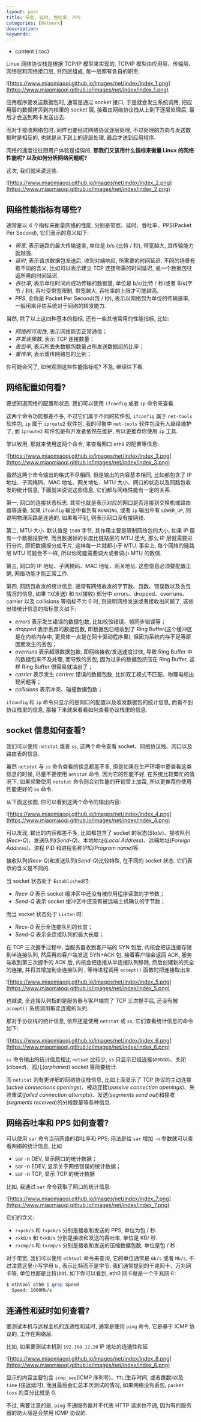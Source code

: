 ```yaml
---
layout: post
title: 带宽, 延时, 吞吐率, PPS
categories: [Network]
description: 
keywords: 
---
```



* content
{:toc}




Linux 网络协议栈是根据 TCP/IP 模型来实现的, TCP/IP 模型由应用层、传输层、网络层和网络接口层, 共四层组成, 每一层都有各自的职责. 

![https://www.miaomiaoqi.github.io/images/net/index/index_1.png](https://www.miaomiaoqi.github.io/images/net/index/index_1.png)

应用程序要发送数据包时, 通常是通过 socket 接口, 于是就会发生系统调用, 把应用层的数据拷贝到内核里的 socket 层, 接着由网络协议栈从上到下逐层处理后, 最后才会送到网卡发送出去. 

而对于接收网络包时, 同样也要经过网络协议逐层处理, 不过处理的方向与发送数据时是相反的, 也就是从下到上的逐层处理, 最后才送到应用程序. 

网络的速度往往跟用户体验是挂钩的, **那我们又该用什么指标来衡量 Linux 的网络性能呢? 以及如何分析网络问题呢?**

这次, 我们就来说这些. 

![https://www.miaomiaoqi.github.io/images/net/index/index_2.png](https://www.miaomiaoqi.github.io/images/net/index/index_2.png)

## 网络性能指标有哪些? 

通常是以 4 个指标来衡量网络的性能, 分别是带宽、延时、吞吐率、PPS(Packet Per Second), 它们表示的意义如下: 

- *带宽*, 表示链路的最大传输速率, 单位是 b/s (比特 / 秒), 带宽越大, 其传输能力就越强. 
- *延时*, 表示请求数据包发送后, 收到对端响应, 所需要的时间延迟. 不同的场景有着不同的含义, 比如可以表示建立 TCP 连接所需的时间延迟, 或一个数据包往返所需的时间延迟. 
- *吞吐率*, 表示单位时间内成功传输的数据量, 单位是 b/s(比特 / 秒)或者 B/s(字节 / 秒), 吞吐受带宽限制, 带宽越大, 吞吐率的上限才可能越高. 
- *PPS*, 全称是 Packet Per Second(包 / 秒), 表示以网络包为单位的传输速率, 一般用来评估系统对于网络的转发能力. 

当然, 除了以上这四种基本的指标, 还有一些其他常用的性能指标, 比如: 

- *网络的可用性*, 表示网络能否正常通信；
- *并发连接数*, 表示 TCP 连接数量；
- *丢包率*, 表示所丢失数据包数量占所发送数据组的比率；
- *重传率*, 表示重传网络包的比例；

你可能会问了, 如何观测这些性能指标呢? 不急, 继续往下看. 



## 网络配置如何看? 

要想知道网络的配置和状态, 我们可以使用 `ifconfig` 或者 `ip` 命令来查看. 

这两个命令功能都差不多, 不过它们属于不同的软件包, `ifconfig` 属于 `net-tools` 软件包, `ip` 属于 `iproute2` 软件包, 我的印象中 `net-tools` 软件包没有人继续维护了, 而 `iproute2` 软件包是有开发者依然在维护, 所以更推荐你使用 `ip` 工具. 

学以致用, 那就来使用这两个命令, 来查看网口 `eth0` 的配置等信息: 

![https://www.miaomiaoqi.github.io/images/net/index/index_3.png](https://www.miaomiaoqi.github.io/images/net/index/index_3.png)

虽然这两个命令输出的格式不尽相同, 但是输出的内容基本相同, 比如都包含了 IP 地址、子网掩码、MAC 地址、网关地址、MTU 大小、网口的状态以及网路包收发的统计信息, 下面就来说说这些信息, 它们都与网络性能有一定的关系. 

第一, 网口的连接状态标志. 其实也就是表示对应的网口是否连接到交换机或路由器等设备, 如果 `ifconfig` 输出中看到有 `RUNNING`, 或者 `ip` 输出中有 `LOWER_UP`, 则说明物理网路是连通的, 如果看不到, 则表示网口没有接网线. 

第二, MTU 大小. 默认值是 `1500` 字节, 其作用主要是限制网络包的大小, 如果 IP 层有一个数据报要传, 而且数据帧的长度比链路层的 MTU 还大, 那么 IP 层就需要进行分片, 即把数据报分成干片, 这样每一片就都小于 MTU. 事实上, 每个网络的链路层 MTU 可能会不一样, 所以你可能需要调大或者调小 MTU 的数值. 

第三, 网口的 IP 地址、子网掩码、MAC 地址、网关地址. 这些信息必须要配置正确, 网络功能才能正常工作. 

第四, 网路包收发的统计信息. 通常有网络收发的字节数、包数、错误数以及丢包情况的信息, 如果 `TX`(发送) 和 `RX`(接收) 部分中 errors、dropped、overruns、carrier 以及 collisions 等指标不为 0 时, 则说明网络发送或者接收出问题了, 这些出错统计信息的指标意义如下: 

- *errors* 表示发生错误的数据包数, 比如校验错误、帧同步错误等；
- *dropped* 表示丢弃的数据包数, 即数据包已经收到了 Ring Buffer(这个缓冲区是在内核内存中, 更具体一点是在网卡驱动程序里), 但因为系统内存不足等原因而发生的丢包；
- *overruns* 表示超限数据包数, 即网络接收/发送速度过快, 导致 Ring Buffer 中的数据包来不及处理, 而导致的丢包, 因为过多的数据包挤压在 Ring Buffer, 这样 Ring Buffer 很容易就溢出了；
- *carrier* 表示发生 carrirer 错误的数据包数, 比如双工模式不匹配、物理电缆出现问题等；
- *collisions* 表示冲突、碰撞数据包数；

`ifconfig` 和 `ip` 命令只显示的是网口的配置以及收发数据包的统计信息, 而看不到协议栈里的信息, 那接下来就来看看如何查看协议栈里的信息. 

## socket 信息如何查看? 

我们可以使用 `netstat` 或者 `ss`, 这两个命令查看 socket、网络协议栈、网口以及路由表的信息. 

虽然 `netstat` 与 `ss` 命令查看的信息都差不多, 但是如果在生产环境中要查看这类信息的时候, 尽量不要使用 `netstat` 命令, 因为它的性能不好, 在系统比较繁忙的情况下, 如果频繁使用 `netstat` 命令则会对性能的开销雪上加霜, 所以更推荐你使用性能更好的 `ss` 命令. 

从下面这张图, 你可以看到这两个命令的输出内容: 

![https://www.miaomiaoqi.github.io/images/net/index/index_4.png](https://www.miaomiaoqi.github.io/images/net/index/index_4.png)

可以发现, 输出的内容都差不多,  比如都包含了 socket 的状态(*State*)、接收队列(*Recv-Q*)、发送队列(*Send-Q*)、本地地址(*Local Address*)、远端地址(*Foreign Address*)、进程 PID 和进程名称(*PID/Program name*)等. 

接收队列(*Recv-Q*)和发送队列(*Send-Q*)比较特殊, 在不同的 socket 状态. 它们表示的含义是不同的. 

当 socket 状态处于 `Established`时: 

- *Recv-Q* 表示 socket 缓冲区中还没有被应用程序读取的字节数；
- *Send-Q* 表示 socket 缓冲区中还没有被远端主机确认的字节数；

而当 socket 状态处于 `Listen` 时: 

- *Recv-Q* 表示全连接队列的长度；
- *Send-Q* 表示全连接队列的最大长度；

在 TCP 三次握手过程中, 当服务器收到客户端的 SYN 包后, 内核会把该连接存储到半连接队列, 然后再向客户端发送 SYN+ACK 包, 接着客户端会返回 ACK, 服务端收到第三次握手的 ACK 后, 内核会把连接从半连接队列移除, 然后创建新的完全的连接, 并将其增加到全连接队列 , 等待进程调用 `accept()` 函数时把连接取出来. 

![https://www.miaomiaoqi.github.io/images/net/index/index_5.png](https://www.miaomiaoqi.github.io/images/net/index/index_5.png)

也就说, 全连接队列指的是服务器与客户端完了 TCP 三次握手后, 还没有被 `accept()` 系统调用取走连接的队列. 

那对于协议栈的统计信息, 依然还是使用 `netstat` 或 `ss`, 它们查看统计信息的命令如下: 

![https://www.miaomiaoqi.github.io/images/net/index/index_6.png](https://www.miaomiaoqi.github.io/images/net/index/index_6.png)

`ss` 命令输出的统计信息相比 `netsat` 比较少, `ss` 只显示已经连接(*estab*)、关闭(*closed*)、孤儿(*orphaned*) socket 等简要统计. 

而 `netstat` 则有更详细的网络协议栈信息, 比如上面显示了 TCP 协议的主动连接(*active connections openings*)、被动连接(*passive connection openings*)、失败重试(*failed connection attempts*)、发送(*segments send out*)和接收(*segments received*)的分段数量等各种信息. 

## 网络吞吐率和 PPS 如何查看? 

可以使用 `sar` 命令当前网络的吞吐率和 PPS, 用法是给 `sar` 增加 `-n` 参数就可以查看网络的统计信息, 比如

- sar -n DEV, 显示网口的统计数据；
- sar -n EDEV, 显示关于网络错误的统计数据；
- sar -n TCP, 显示 TCP 的统计数据

比如, 我通过 `sar` 命令获取了网口的统计信息: 

![https://www.miaomiaoqi.github.io/images/net/index/index_7.png](https://www.miaomiaoqi.github.io/images/net/index/index_7.png)

它们的含义: 

- `rxpck/s` 和 `txpck/s` 分别是接收和发送的 PPS, 单位为包 / 秒. 
- `rxkB/s` 和 `txkB/s` 分别是接收和发送的吞吐率, 单位是 KB/ 秒. 
- `rxcmp/s` 和 `txcmp/s` 分别是接收和发送的压缩数据包数, 单位是包 / 秒. 

对于带宽, 我们可以使用 `ethtool` 命令来查询, 它的单位通常是 `Gb/s` 或者 `Mb/s`, 不过注意这里小写字母 `b` , 表示比特而不是字节. 我们通常提到的千兆网卡、万兆网卡等, 单位也都是比特(*bit*). 如下你可以看到,  eth0 网卡就是一个千兆网卡: 

```bash
$ ethtool eth0 | grep Speed
  Speed: 1000Mb/s
```

## 连通性和延时如何查看? 

要测试本机与远程主机的连通性和延时, 通常是使用 `ping` 命令, 它是基于 ICMP 协议的, 工作在网络层. 

比如, 如果要测试本机到 `192.168.12.20` IP 地址的连通性和延

![https://www.miaomiaoqi.github.io/images/net/index/index_8.png](https://www.miaomiaoqi.github.io/images/net/index/index_8.png)

显示的内容主要包含  `icmp_seq`(ICMP 序列号)、`TTL`(生存时间, 或者跳数)以及 `time` (往返延时), 而且最后会汇总本次测试的情况, 如果网络没有丢包, `packet loss` 的百分比就是 0. 

不过, 需要注意的是, `ping` 不通服务器并不代表 HTTP 请求也不通, 因为有的服务器的防火墙是会禁用 ICMP 协议的. 